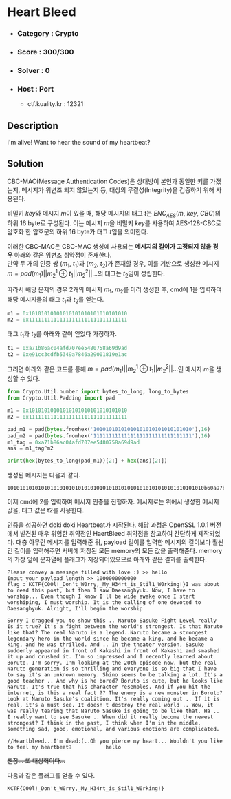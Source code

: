 # Heart Bleed
* ### Category : Crypto
* ### Score : 300/300
* ### Solver : 0
* ### Host : Port
  * ctf.kuality.kr : 12321  
     
   
## Description  

I'm alive! Want to hear the sound of my heartbeat?

## Solution

CBC-MAC(Message Authentication Codes)은 상대방이 본인과 동일한 키를 가졌는지, 메시지가 위변조 되지 않았는지 등, 대상의 무결성(Integrity)을 검증하기 위해 사용된다.   

비밀키 $key$와 메시지 $m$이 있을 때, 해당 메시지의 태그 $t$는 $ENC_{AES}$($m$, $key$, $CBC$)의 하위 16 byte로 구성된다. 이는 메시지 $m$을 비밀키 $key$를 사용하여 AES-128-CBC로 암호화 한 암호문의 하위 16 byte가 태그 $t$임을 의미한다.   

이러한 CBC-MAC은 CBC-MAC 생성에 사용되는 **메시지의 길이가 고정되지 않을 경우** 아래와 같은 위변조 취약점이 존재한다.   
만약 두 개의 인증 쌍 ($m_1$, $t_1$)과 ($m_2$, $t_2$)가 존재할 경우, 이를 기반으로 생성한 메시지 $m = pad(m_1)||m_2^1 \oplus t_1||m_2^2||...$의 태그는 $t_2$임이 성립한다.   
   
따라서 해당 문제의 경우 2개의 메시지 $m_1$, $m_2$를 미리 생성한 후, cmd에 1을 입력하여 해당 메시지들의 태그 $t_1$과 $t_2$를 얻는다. 
```python 3
m1 = 0x10101010101010101010101010101010
m2 = 0x11111111111111111111111111111111
```

태그 $t_1$과 $t_2$를 아래와 같이 얻었다 가정하자.   
```python 3
t1 = 0xa71b86ac04afd707ee5480758a69d9ad
t2 = 0xe91cc3cdfb5349a7846a29001819e1ac
```
   
그러면 아래와 같은 코드를 통해 $m = pad(m_1)||m_2^1 \oplus t_1||m_2^2||...$인 메시지 $m$을 생성할 수 있다.   
```python 3
from Crypto.Util.number import bytes_to_long, long_to_bytes
from Crypto.Util.Padding import pad

m1 = 0x10101010101010101010101010101010
m2 = 0x11111111111111111111111111111111

pad_m1 = pad(bytes.fromhex('10101010101010101010101010101010'),16)
pad_m2 = pad(bytes.fromhex('11111111111111111111111111111111'),16)
m1_tag = 0xa71b86ac04afd707ee5480758a69d9ad
ans = m1_tag^m2

print(hex(bytes_to_long(pad_m1))[2:] + hex(ans)[2:])
``` 
생성된 메시지는 다음과 같다.   
```
1010101010101010101010101010101010101010101010101010101010101010b60a97bd15bec616ff4591649b78c8bc
```

이제 cmd에 2를 입력하여 메시지 인증을 진행하자.
메시지로는 위에서 생성한 메시지 값을, 태그 값은 t2를 사용한다.   
   
인증을 성공하면 doki doki Heartbeat가 시작된다. 해당 과정은 OpenSSL 1.0.1 버전에서 발견된 매우 위험한 취약점인 HaertBleed 취약점을 참고하여 간단하게 제작되었다.
대충 아무런 메시지를 입력해준 뒤, payload 길이를 입력한 메시지의 길이보다 훨씬 긴 길이를 입력해주면 서버에 저장된 모든 memory의 모든 값을 출력해준다. memory의 가장 앞에 문자열에 플래그가 저장되어있으므로 아래와 같은 결과를 출력한다.   
```
Please convey a message filled with love :) >> hello
Input your payload length >> 1000000000000
flag : KCTF{C00l!_Don't_W0rry,_My_H34rt_is_Stil1_W0rking!}I was about to read this post, but then I saw Daesanghyuk. Now, I have to worship... Even though I know I'll be wide awake once I start worshiping, I must worship. It is the calling of one devoted to Daesanghyuk. Alright, I'll begin the worship

Sorry I dragged you to show this .. Naruto Sasuke Fight Level really Is it true? It's a fight between the world's strongest. Is that Naruto like that? The real Naruto is a legend..Naruto became a strongest legendary hero in the world since he became a king, and he became a king, and he was thrilled. And .. In the theater version, Sasuke suddenly appeared in front of Kakashi in front of Kakashi and smashed it up and crushed it. I'm so impressed and I recently learned about Boruto. I'm sorry. I'm looking at the 20th episode now, but the real Naruto generation is so thrilling and everyone is so big that I have to say it's an unknown memory. Shino seems to be talking a lot. It's a good teacher .. And why is he bored? Boruto is cute, but he looks like Naruto. It's true that his character resembles. And if you hit the internet, is this a real fact ?? The enemy is a new monster in Boruto? Look at Naruto Sasuke's coalition. It's really coming out .. If it is real, it's a must see. It doesn't destroy the real world .. Wow, it was really tearing that Naruto Sasuke is going to be like that. Ha .. I really want to see Sasuke .. When did it really become the newest strongest? I think in the past, I think when I'm in the middle, something sad, good, emotional, and various emotions are complicated.

//Heartbleed...I'm dead:(..Oh you pierce my heart... Wouldn't you like to feel my heartbeat?           hello
```   

~~젠장... 또 대상혁이다...~~

다음과 같은 플래그를 얻을 수 있다.
```
KCTF{C00l!_Don't_W0rry,_My_H34rt_is_Stil1_W0rking!}
```





